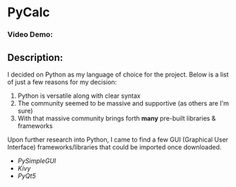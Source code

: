 # **PyCalc**
### Video Demo:  **<URL HERE>**
## Description:
I decided on Python as my language of choice for the project. Below is a list of just a few reasons for my decision:
  1. Python is versatile along with clear syntax
  2. The community seemed to be massive and supportive (as others are I'm sure)
  3. With that massive community brings forth **many** pre-built libraries & frameworks
  

Upon further research into Python, I came to find a few GUI (Graphical User Interface)
  frameworks/libraries that could be imported once downloaded.
  - *PySimpleGUI*
  - *Kivy*
  - *PyQt5*
